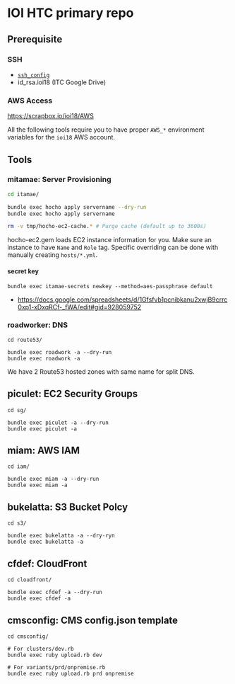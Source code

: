 # IOI HTC primary repo

## Prerequisite

### SSH

- [`ssh_config`](./ssh_config)
- id_rsa.ioi18 (ITC Google Drive)

### AWS Access

https://scrapbox.io/ioi18/AWS

All the following tools require you to have proper `AWS_*` environment variables for the `ioi18` AWS account.

## Tools

### mitamae: Server Provisioning

``` sh
cd itamae/

bundle exec hocho apply servername --dry-run
bundle exec hocho apply servername

rm -v tmp/hocho-ec2-cache.* # Purge cache (default up to 3600s)
```

hocho-ec2.gem loads EC2 instance information for you. Make sure an instance to have `Name` and `Role` tag. Specific overriding can be done with manually creating `hosts/*.yml`.

#### secret key

```
bundle exec itamae-secrets newkey --method=aes-passphrase default
```

- https://docs.google.com/spreadsheets/d/1Gfsfvb1pcnibkanu2xwjB9crrc0xp1-xDxqRCf-_fWA/edit#gid=928059752

### roadworker: DNS

```
cd route53/

bundle exec roadwork -a --dry-run
bundle exec roadwork -a
```

We have 2 Route53 hosted zones with same name for split DNS.

## piculet: EC2 Security Groups

```
cd sg/

bundle exec piculet -a --dry-run
bundle exec piculet -a
```

## miam: AWS IAM

```
cd iam/

bundle exec miam -a --dry-run
bundle exec miam -a
```

## bukelatta: S3 Bucket Polcy

```
cd s3/

bundle exec bukelatta -a --dry-ryn
bundle exec bukelatta -a
```

## cfdef: CloudFront

```
cd cloudfront/

bundle exec cfdef -a --dry-run
bundle exec cfdef -a
```

## cmsconfig: CMS config.json template

```
cd cmsconfig/

# For clusters/dev.rb
bundle exec ruby upload.rb dev 

# For variants/prd/onpremise.rb
bundle exec ruby upload.rb prd onpremise
```
